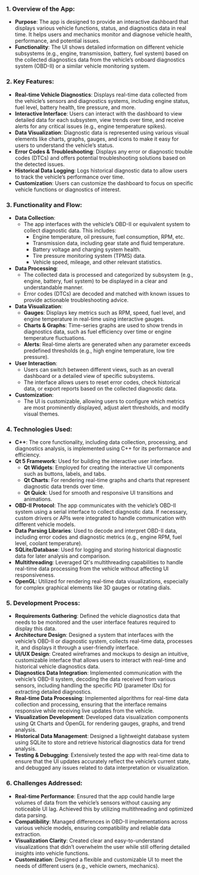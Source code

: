### 1. **Overview of the App**:
   - **Purpose**: The app is designed to provide an interactive dashboard that displays various vehicle functions, status, and diagnostics data in real time. It helps users and mechanics monitor and diagnose vehicle health, performance, and potential issues.
   - **Functionality**: The UI shows detailed information on different vehicle subsystems (e.g., engine, transmission, battery, fuel system) based on the collected diagnostics data from the vehicle’s onboard diagnostics system (OBD-II) or a similar vehicle monitoring system.

### 2. **Key Features**:
   - **Real-time Vehicle Diagnostics**: Displays real-time data collected from the vehicle’s sensors and diagnostics systems, including engine status, fuel level, battery health, tire pressure, and more.
   - **Interactive Interface**: Users can interact with the dashboard to view detailed data for each subsystem, view trends over time, and receive alerts for any critical issues (e.g., engine temperature spikes).
   - **Data Visualization**: Diagnostic data is represented using various visual elements like charts, graphs, gauges, and icons to make it easy for users to understand the vehicle’s status.
   - **Error Codes & Troubleshooting**: Displays any error or diagnostic trouble codes (DTCs) and offers potential troubleshooting solutions based on the detected issues.
   - **Historical Data Logging**: Logs historical diagnostic data to allow users to track the vehicle’s performance over time.
   - **Customization**: Users can customize the dashboard to focus on specific vehicle functions or diagnostics of interest.

### 3. **Functionality and Flow**:
   - **Data Collection**:
     - The app interfaces with the vehicle’s OBD-II or equivalent system to collect diagnostic data. This includes:
       - Engine temperature, oil pressure, fuel consumption, RPM, etc.
       - Transmission data, including gear state and fluid temperature.
       - Battery voltage and charging system health.
       - Tire pressure monitoring system (TPMS) data.
       - Vehicle speed, mileage, and other relevant statistics.
   - **Data Processing**:
     - The collected data is processed and categorized by subsystem (e.g., engine, battery, fuel system) to be displayed in a clear and understandable manner.
     - Error codes (DTCs) are decoded and matched with known issues to provide actionable troubleshooting advice.
   - **Data Visualization**:
     - **Gauges**: Displays key metrics such as RPM, speed, fuel level, and engine temperature in real-time using interactive gauges.
     - **Charts & Graphs**: Time-series graphs are used to show trends in diagnostics data, such as fuel efficiency over time or engine temperature fluctuations.
     - **Alerts**: Real-time alerts are generated when any parameter exceeds predefined thresholds (e.g., high engine temperature, low tire pressure).
   - **User Interaction**:
     - Users can switch between different views, such as an overall dashboard or a detailed view of specific subsystems.
     - The interface allows users to reset error codes, check historical data, or export reports based on the collected diagnostic data.
   - **Customization**:
     - The UI is customizable, allowing users to configure which metrics are most prominently displayed, adjust alert thresholds, and modify visual themes.

### 4. **Technologies Used**:
   - **C++**: The core functionality, including data collection, processing, and diagnostics analysis, is implemented using C++ for its performance and efficiency.
   - **Qt 5 Framework**: Used for building the interactive user interface.
     - **Qt Widgets**: Employed for creating the interactive UI components such as buttons, labels, and tabs.
     - **Qt Charts**: For rendering real-time graphs and charts that represent diagnostic data trends over time.
     - **Qt Quick**: Used for smooth and responsive UI transitions and animations.
   - **OBD-II Protocol**: The app communicates with the vehicle’s OBD-II system using a serial interface to collect diagnostic data. If necessary, custom drivers or APIs were integrated to handle communication with different vehicle models.
   - **Data Parsing Libraries**: Used to decode and interpret OBD-II data, including error codes and diagnostic metrics (e.g., engine RPM, fuel level, coolant temperature).
   - **SQLite/Database**: Used for logging and storing historical diagnostic data for later analysis and comparison.
   - **Multithreading**: Leveraged Qt's multithreading capabilities to handle real-time data processing from the vehicle without affecting UI responsiveness.
   - **OpenGL**: Utilized for rendering real-time data visualizations, especially for complex graphical elements like 3D gauges or rotating dials.

### 5. **Development Process**:
   - **Requirements Gathering**: Defined the vehicle diagnostics data that needs to be monitored and the user interface features required to display this data.
   - **Architecture Design**: Designed a system that interfaces with the vehicle’s OBD-II or diagnostic system, collects real-time data, processes it, and displays it through a user-friendly interface.
   - **UI/UX Design**: Created wireframes and mockups to design an intuitive, customizable interface that allows users to interact with real-time and historical vehicle diagnostics data.
   - **Diagnostics Data Integration**: Implemented communication with the vehicle’s OBD-II system, decoding the data received from various sensors, including handling the specific PID (parameter IDs) for extracting detailed diagnostics.
   - **Real-time Data Processing**: Implemented algorithms for real-time data collection and processing, ensuring that the interface remains responsive while receiving live updates from the vehicle.
   - **Visualization Development**: Developed data visualization components using Qt Charts and OpenGL for rendering gauges, graphs, and trend analysis.
   - **Historical Data Management**: Designed a lightweight database system using SQLite to store and retrieve historical diagnostics data for trend analysis.
   - **Testing & Debugging**: Extensively tested the app with real-time data to ensure that the UI updates accurately reflect the vehicle’s current state, and debugged any issues related to data interpretation or visualization.

### 6. **Challenges Addressed**:
   - **Real-time Performance**: Ensured that the app could handle large volumes of data from the vehicle’s sensors without causing any noticeable UI lag. Achieved this by utilizing multithreading and optimized data parsing.
   - **Compatibility**: Managed differences in OBD-II implementations across various vehicle models, ensuring compatibility and reliable data extraction.
   - **Visualization Clarity**: Created clear and easy-to-understand visualizations that didn’t overwhelm the user while still offering detailed insights into vehicle functions.
   - **Customization**: Designed a flexible and customizable UI to meet the needs of different users (e.g., vehicle owners, mechanics).
